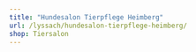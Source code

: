 ```yaml
---
title: "Hundesalon Tierpflege Heimberg"
url: /lyssach/hundesalon-tierpflege-heimberg/
shop: Tiersalon
---
```

